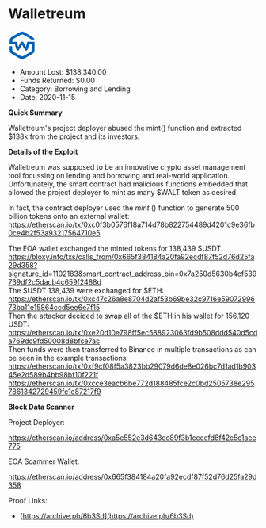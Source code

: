 # Walletreum
![Walletreum](/rektimages/Walletreum.png)
- Amount Lost: $138,340.00
- Funds Returned: $0.00
- Category: Borrowing and Lending
- Date: 2020-11-15

**Quick Summary**

Walletreum's project deployer abused the mint() function and extracted $138k from the project and its investors.

  


 **Details of the Exploit**

Walletreum was supposed to be an innovative crypto asset management tool focussing on lending and borrowing and real-world application. Unfortunately, the smart contract had malicious functions embedded that allowed the project deployer to mint as many $WALT token as desired.

In fact, the contract deployer used the _mint_ () function to generate 500 billion tokens onto an external wallet:  
https://etherscan.io/tx/0xc0f3b0576f18a714d78b822754489d4201c9e36fb0ce4b2f53a93217564710e5

The EOA wallet exchanged the minted tokens for 138,439 $USDT.  
https://bloxy.info/txs/calls_from/0x665f384184a20fa92ecdf87f52d76d25fa29d358?signature_id=1102183&smart_contract_address_bin=0x7a250d5630b4cf539739df2c5dacb4c659f2488d  
The $USDT 138,439 were exchanged for $ETH:  
https://etherscan.io/tx/0xc47c26a8e8704d2af53b69be32c9716e5907299673ba11e15864ccd5ee6e7f15  
Then the attacker decided to swap all of the $ETH in his wallet for 156,120 USDT:  
https://etherscan.io/tx/0xe20d10e798ff5ec588923063fd9b508ddd540d5cda769dc9fd50008d8bfce7ac  
Then funds were then transferred to Binance in multiple transactions as can be seen in the example transactions:  
https://etherscan.io/tx/0xf9cf08f5a3823bb29079d6de8e026bc7d1ad1b90345e2d589b4bb98bf10f221f  
https://etherscan.io/tx/0xcce3eacb6be772d188485fce2c0bd2505738e2957861342729459fe1e87217f9

 **Block Data Scanner**

Project Deployer:

https://etherscan.io/address/0xa5e552e3d643cc89f3b1ceccfd6f42c5c1aee775

EOA Scammer Wallet:

https://etherscan.io/address/0x665f384184a20fa92ecdf87f52d76d25fa29d358


Proof Links:
- [https://archive.ph/6b3Sd](https://archive.ph/6b3Sd)


